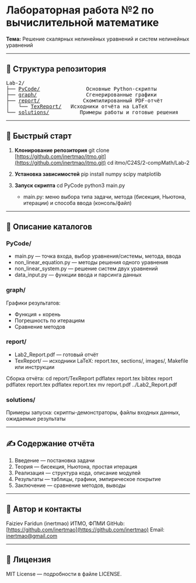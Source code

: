 
# Лабораторная работа №2 по вычислительной математике
**Тема:** Решение скалярных нелинейных уравнений и систем нелинейных уравнений

---
## 📂 Структура репозитория

<pre>
Lab-2/
├── <a href="https://github.com/inertmao/itmo/tree/main/C24S/2-compMath/Lab-2/PyCode">PyCode/</a>               Основные Python-скрипты
├── <a href="https://github.com/inertmao/itmo/tree/main/C24S/2-compMath/Lab-2/graph">graph/</a>                Сгенерированные графики
├── <a href="https://github.com/inertmao/itmo/tree/main/C24S/2-compMath/Lab-2/report">report/</a>              Скомпилированный PDF-отчёт
│   └── <a href="https://github.com/inertmao/itmo/tree/main/C24S/2-compMath/Lab-2/report/TexReport">TexReport/</a>   Исходники отчёта на LaTeX
└── <a href="https://github.com/inertmao/itmo/tree/main/C24S/2-compMath/Lab-2/solutions">solutions/</a>          Примеры работы и готовые решения
</pre>


---

## 🚀 Быстрый старт

1. **Клонирование репозитория**
   git clone [https://github.com/inertmao/itmo.git](https://github.com/inertmao/itmo.git)
   cd itmo/C24S/2-compMath/Lab-2

2. **Установка зависимостей**
   pip install numpy scipy matplotlib

3. **Запуск скрипта**
   cd PyCode
   python3 main.py

   * main.py: меню выбора типа задачи, метода (бисекция, Ньютона, итерации) и способа ввода (консоль/файл)

---

## 📂 Описание каталогов

### PyCode/

* main.py — точка входа, выбор уравнения/системы, метода, ввода
* non\_linear\_equation.py — методы решения одного уравнения
* non\_linear\_system.py — решение систем двух уравнений
* data\_input.py — функции ввода и парсинга данных

### graph/

Графики результатов:

* Функция + корень
* Погрешность по итерациям
* Сравнение методов

### report/

* Lab2\_Report.pdf — готовый отчёт
* TexReport/ — исходники LaTeX: report.tex, sections/, images/, Makefile или инструкции

Сборка отчёта:
cd report/TexReport
pdflatex report.tex
bibtex report
pdflatex report.tex
pdflatex report.tex
mv report.pdf ../Lab2\_Report.pdf

### solutions/

Примеры запуска: скрипты-демонстраторы, файлы входных данных, ожидаемые результаты

---

## ✍️ Содержание отчёта

1. Введение — постановка задачи
2. Теория — бисекция, Ньютона, простая итерация
3. Реализация — структура кода, описание модулей
4. Результаты — таблицы, графики, эмпирическое покрытие
5. Заключение — сравнение методов, выводы

---

## 🙋‍ Автор и контакты

Faiziev Faridun (inertmao)
ИТМО, ФПМИ
GitHub: [https://github.com/inertmao](https://github.com/inertmao)
Email: inertmao@gmail.com

---

## 📜 Лицензия

MIT License — подробности в файле LICENSE.
